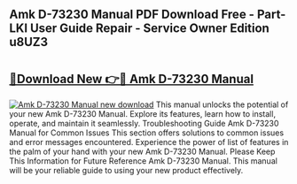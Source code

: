 ## Amk D-73230 Manual PDF Download Free - Part-LKl User Guide Repair - Service Owner Edition u8UZ3

# <h2><a href="http://cf23863.oget.top/?id=Amk+D-73230+Manual">🔗Download New 👉🔴 Amk D-73230 Manual</a></h2>

[![Amk D-73230 Manual new download](https://i.imgur.com/5g1atiW.png)](http://cf23863.oget.top/?id=Amk+D-73230+Manual)
This manual unlocks the potential of your new Amk D-73230 Manual. Explore its features, learn how to install, operate, and maintain it seamlessly. Troubleshooting Guide Amk D-73230 Manual for Common Issues This section offers solutions to common issues and error messages encountered. Experience the power of list of features in the palm of your hand with your new Amk D-73230 Manual. Please Keep This Information for Future Reference Amk D-73230 Manual. This manual will be your reliable guide to using your new product effectively.

